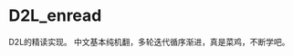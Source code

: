 

<!--
 * @version:
 * @Author:  StevenJokes https://github.com/StevenJokes
 * @Date: 2020-06-10 21:41:43
 * @LastEditors:  StevenJokes https://github.com/StevenJokes
 * @LastEditTime: 2020-07-07 14:28:17
 * @Description:
 * @TODO::
 * @Reference:
-->
# D2L_enread
D2L的精读实现。
中文基本纯机翻，多轮迭代循序渐进，真是菜鸡，不断学吧。
